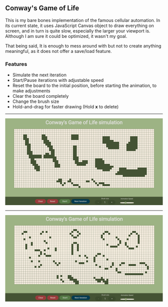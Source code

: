 ## Conway's Game of Life

This is my bare bones implementation of the famous cellular automation. In its current state, it uses JavaScript Canvas object to draw everything on screen, and in turn is quite slow, especially the larger your viewport is. Although I am sure it could be optimized, it wasn't my goal.

That being said, It is enough to mess around with but not to create anything meaningful, as it does not offer a save/load feature.

### Features
- Simulate the next iteration
- Start/Pause iterations with adjustable speed
- Reset the board to the initial position, before starting the animation, to make adjustments
- Clear the board completely
- Change the brush size
- Hold-and-drag for faster drawing (Hold **x** to delete)

---
![alt text](images/page.jpg)

---
![alt text](images/page2.jpg)
